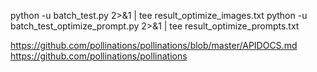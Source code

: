 python -u batch_test.py 2>&1 | tee result_optimize_images.txt
python -u batch_test_optimize_prompt.py 2>&1 | tee result_optimize_prompts.txt 

https://github.com/pollinations/pollinations/blob/master/APIDOCS.md
https://github.com/pollinations/pollinations
